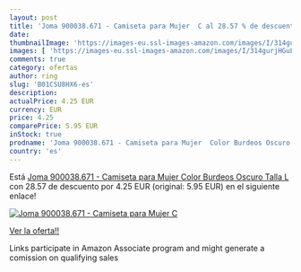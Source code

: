 ```yaml
---
layout: post
title: 'Joma 900038.671 - Camiseta para Mujer  C al 28.57 % de descuento'
date: 
thumbnailImage: 'https://images-eu.ssl-images-amazon.com/images/I/314gurjHGuL._SL200_.jpg'
images: [ 'https://images-eu.ssl-images-amazon.com/images/I/314gurjHGuL._SL200_.jpg' ]
comments: true
category: ofertas
author: ring
slug: 'B01CSU8HX6-es'
description:
actualPrice: 4.25 EUR
currency: EUR
price: 4.25
comparePrice: 5.95 EUR
inStock: true
prodname: 'Joma 900038.671 - Camiseta para Mujer  Color Burdeos Oscuro  Talla L'
country: 'es'
---
```


Está [Joma 900038.671 - Camiseta para Mujer  Color Burdeos Oscuro  Talla L](https://www.amazon.es/dp/B01CSU8HX6/?tag=tolees-21) con 28.57 de descuento por 4.25 EUR (original: 5.95 EUR) en el siguiente enlace!

[![Joma 900038.671 - Camiseta para Mujer  C](https://images-eu.ssl-images-amazon.com/images/I/314gurjHGuL._SL200_.jpg)](https://www.amazon.es/dp/B01CSU8HX6/?tag=tolees-21)

[Ver la oferta!!](https://www.amazon.es/dp/B01CSU8HX6/?tag=tolees-21)

Links participate in Amazon Associate program and might generate a comission on qualifying sales


